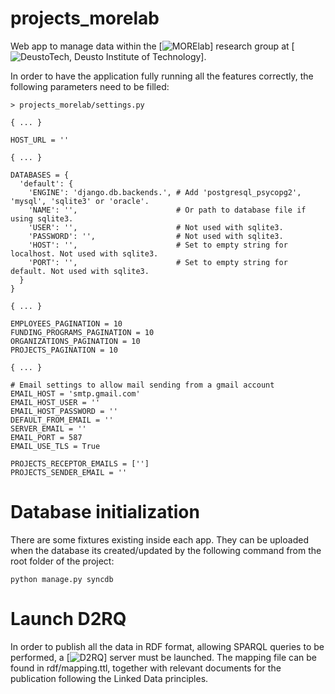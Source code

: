 projects_morelab
===========

Web app to manage data within the [![MORElab](http://www.morelab.deusto.es/)] research group at [![DeustoTech, Deusto Institute of Technology](http://deustotech.eu/)].

In order to have the application fully running all the features correctly, the following parameters need to be filled:

    > projects_morelab/settings.py

    { ... }

    HOST_URL = ''

    { ... }

    DATABASES = {
      'default': {
        'ENGINE': 'django.db.backends.', # Add 'postgresql_psycopg2', 'mysql', 'sqlite3' or 'oracle'.
        'NAME': '',                      # Or path to database file if using sqlite3.
        'USER': '',                      # Not used with sqlite3.
        'PASSWORD': '',                  # Not used with sqlite3.
        'HOST': '',                      # Set to empty string for localhost. Not used with sqlite3.
        'PORT': '',                      # Set to empty string for default. Not used with sqlite3.
      }
    }

    { ... }

    EMPLOYEES_PAGINATION = 10
    FUNDING_PROGRAMS_PAGINATION = 10
    ORGANIZATIONS_PAGINATION = 10
    PROJECTS_PAGINATION = 10

    { ... }

    # Email settings to allow mail sending from a gmail account
    EMAIL_HOST = 'smtp.gmail.com'
    EMAIL_HOST_USER = ''
    EMAIL_HOST_PASSWORD = ''
    DEFAULT_FROM_EMAIL = ''
    SERVER_EMAIL = ''
    EMAIL_PORT = 587
    EMAIL_USE_TLS = True

    PROJECTS_RECEPTOR_EMAILS = ['']
    PROJECTS_SENDER_EMAIL = ''


# Database initialization

There are some fixtures existing inside each app. They can be uploaded when the database its created/updated by the following command from the root folder of the project:

    python manage.py syncdb


# Launch D2RQ

In order to publish all the data in RDF format, allowing SPARQL queries to be performed, a [![D2RQ](http://d2rq.org/)] server must be launched. The mapping file can be found in rdf/mapping.ttl, together with relevant documents for the publication following the Linked Data principles.
